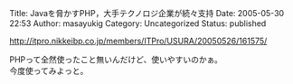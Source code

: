 Title: Javaを脅かすPHP，大手テクノロジ企業が続々支持
Date: 2005-05-30 22:53
Author: masayukig
Category: Uncategorized
Status: published

<http://itpro.nikkeibp.co.jp/members/ITPro/USURA/20050526/161575/>

PHPって全然使ったこと無いんだけど、使いやすいのかぁ。  
今度使ってみよっと。
